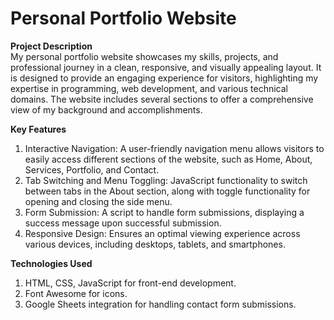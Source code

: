 # Personal Portfolio Website

**Project Description**<br>
My personal portfolio website showcases my skills, projects, and professional journey in a clean, responsive, and visually appealing layout. It is designed to provide an engaging experience for visitors, highlighting my expertise in programming, web development, and various technical domains. The website includes several sections to offer a comprehensive view of my background and accomplishments.

**Key Features**
1. Interactive Navigation: A user-friendly navigation menu allows visitors to easily access different sections of the website, such as Home, About, Services, Portfolio, and Contact.
2. Tab Switching and Menu Toggling: JavaScript functionality to switch between tabs in the About section, along with toggle functionality for opening and closing the side menu.
3. Form Submission: A script to handle form submissions, displaying a success message upon successful submission.
4. Responsive Design: Ensures an optimal viewing experience across various devices, including desktops, tablets, and smartphones.

**Technologies Used**
1. HTML, CSS, JavaScript for front-end development.
2. Font Awesome for icons.
3. Google Sheets integration for handling contact form submissions.  
